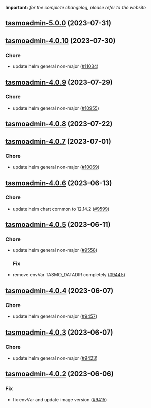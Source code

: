 **Important:**
*for the complete changelog, please refer to the website*












## [tasmoadmin-5.0.0](https://github.com/truecharts/charts/compare/tasmoadmin-4.0.10...tasmoadmin-5.0.0) (2023-07-31)




## [tasmoadmin-4.0.10](https://github.com/truecharts/charts/compare/tasmoadmin-4.0.9...tasmoadmin-4.0.10) (2023-07-30)

### Chore

- update helm general non-major ([#11034](https://github.com/truecharts/charts/issues/11034))
  
  


## [tasmoadmin-4.0.9](https://github.com/truecharts/charts/compare/tasmoadmin-4.0.8...tasmoadmin-4.0.9) (2023-07-29)

### Chore

- update helm general non-major ([#10955](https://github.com/truecharts/charts/issues/10955))
  
  


## [tasmoadmin-4.0.8](https://github.com/truecharts/charts/compare/tasmoadmin-4.0.7...tasmoadmin-4.0.8) (2023-07-22)




## [tasmoadmin-4.0.7](https://github.com/truecharts/charts/compare/tasmoadmin-4.0.6...tasmoadmin-4.0.7) (2023-07-01)

### Chore

- update helm general non-major ([#10069](https://github.com/truecharts/charts/issues/10069))
  
  


## [tasmoadmin-4.0.6](https://github.com/truecharts/charts/compare/tasmoadmin-4.0.5...tasmoadmin-4.0.6) (2023-06-13)

### Chore

- update helm chart common to 12.14.2 ([#9599](https://github.com/truecharts/charts/issues/9599))
  
  


## [tasmoadmin-4.0.5](https://github.com/truecharts/charts/compare/tasmoadmin-4.0.4...tasmoadmin-4.0.5) (2023-06-11)

### Chore

- update helm general non-major ([#9558](https://github.com/truecharts/charts/issues/9558))
  
  ### Fix

- remove envVar TASMO_DATADIR completely ([#9445](https://github.com/truecharts/charts/issues/9445))
  
  


## [tasmoadmin-4.0.4](https://github.com/truecharts/charts/compare/tasmoadmin-4.0.3...tasmoadmin-4.0.4) (2023-06-07)

### Chore

- update helm general non-major ([#9457](https://github.com/truecharts/charts/issues/9457))
  
  


## [tasmoadmin-4.0.3](https://github.com/truecharts/charts/compare/tasmoadmin-4.0.2...tasmoadmin-4.0.3) (2023-06-07)

### Chore

- update helm general non-major ([#9423](https://github.com/truecharts/charts/issues/9423))
  
  


## [tasmoadmin-4.0.2](https://github.com/truecharts/charts/compare/tasmoadmin-4.0.1...tasmoadmin-4.0.2) (2023-06-06)

### Fix

- fix envVar and update image version ([#9415](https://github.com/truecharts/charts/issues/9415))
  
  

